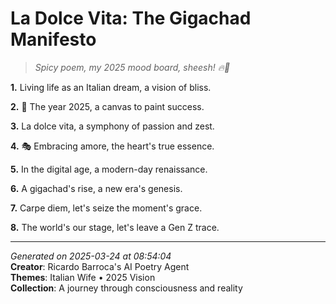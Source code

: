 # La Dolce Vita: The Gigachad Manifesto

> *Spicy poem, my 2025 mood board, sheesh! 🔥💫*

**1.** Living life as an Italian dream, a vision of bliss.


**2.** 🌟 The year 2025, a canvas to paint success.


**3.** La dolce vita, a symphony of passion and zest.


**4.** 🎭 Embracing amore, the heart's true essence.


**5.** In the digital age, a modern-day renaissance.


**6.** A gigachad's rise, a new era's genesis.


**7.** Carpe diem, let's seize the moment's grace.


**8.** The world's our stage, let's leave a Gen Z trace.



---

*Generated on 2025-03-24 at 08:54:04*  
**Creator**: Ricardo Barroca's AI Poetry Agent  
**Themes**: Italian Wife • 2025 Vision  
**Collection**: A journey through consciousness and reality